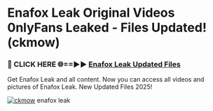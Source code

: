 # Enafox Leak Original Videos 0nlyFans Leaked - Files Updated! (ckmow)

<h3>🔴 CLICK HERE 🌐==►► <a href="https://tinyurl.com/3hn5wdd3" rel="nofollow">Enafox Leak Updated Files</a></h3>

Get Enafox Leak and all content. Now you can access all videos and pictures of Enafox Leak. New Updated Files 2025!

[![ckmow](https://i.imgur.com/4HnBqBT.gif)](https://tinyurl.com/3hn5wdd3)
enafox leak